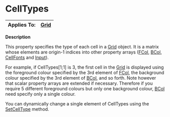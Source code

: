 




<h1 class="heading"><span class="name">CellTypes</span></h1>

| Applies To: | [Grid](../a-z/grid.md) |
| --- | ---  |


**Description**


This property specifies the type of each cell in a [Grid](../a-z/grid.md) object. It is a matrix whose elements are origin-1 indices into other property arrays ([FCol](../a-z/fcol.md), [BCol](../a-z/bcol.md), [CellFonts](../a-z/cellfonts.md) and [Input](../a-z/input.md)).


For example, if CellTypes[1;1] is 3, the first cell in the [Grid](../a-z/grid.md) is displayed using the foreground colour specified by the 3rd element of [FCol](../a-z/fcol.md), the background colour specified by the 3rd element of [BCol](../a-z/bcol.md), and so forth. Note however that scalar property arrays are extended if necessary. Therefore if you require 5 different foreground colours but only one background colour, [BCol](../a-z/bcol.md) need specify only a single colour.


You can dynamically change a single element of CellTypes using the [SetCellType](../a-z/setcelltype.md) method.



